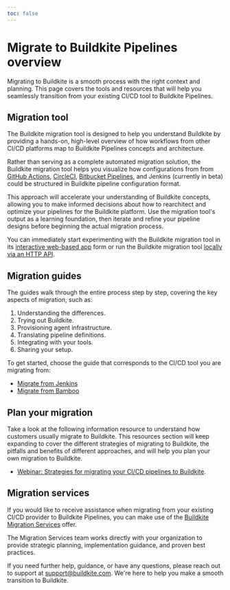 ```yaml
---
toc: false
---
```


# Migrate to Buildkite Pipelines overview

Migrating to Buildkite is a smooth process with the right context and planning. This page covers the tools and resources that will help you seamlessly transition from your existing CI/CD tool to Buildkite Pipelines.

## Migration tool

The Buildkite migration tool is designed to help you understand Buildkite by providing a hands-on, high-level overview of how workflows from other CI/CD platforms map to Buildkite Pipelines concepts and architecture.

Rather than serving as a complete automated migration solution, the Buildkite migration tool helps you visualize how configurations from from [GitHub Actions](/docs/pipelines/migration/tool/github-actions), [CircleCI](/docs/pipelines/migration/tool/circleci), [Bitbucket Pipelines](/docs/pipelines/migration/tool/bitbucket-pipelines), and Jenkins (currently in beta) could be structured in Buildkite pipeline configuration format.

This approach will accelerate your understanding of Buildkite concepts, allowing you to make informed decisions about how to rearchitect and optimize your pipelines for the Buildkite platform. Use the migration tool's output as a learning foundation, then iterate and refine your pipeline designs before beginning the actual migration process.

You can immediately start experimenting with the Buildkite migration tool in its [interactive web-based app](https://buildkite.com/resources/migrate/) form or run the Buildkite migration tool [locally via an HTTP API](/docs/pipelines/migration/tool#local-api-based-version).

## Migration guides

The guides walk through the entire process step by step, covering the key aspects of migration, such as:

1. Understanding the differences.
1. Trying out Buildkite.
1. Provisioning agent infrastructure.
1. Translating pipeline definitions.
1. Integrating with your tools.
1. Sharing your setup.

To get started, choose the guide that corresponds to the CI/CD tool you are migrating from:

- [Migrate from Jenkins](/docs/pipelines/migration/from-jenkins)
- [Migrate from Bamboo](/docs/pipelines/migration/from-bamboo)

## Plan your migration

Take a look at the following information resource to understand how customers usually migrate to Buildkite. This resources section will keep expanding to cover the different strategies of migrating to Buildkite, the pitfalls and benefits of different approaches, and will help you plan your own migration to Buildkite.

- [Webinar: Strategies for migrating your CI/CD pipelines to Buildkite](https://www.youtube.com/watch?v=nV8u3dnEHZ0).

## Migration services

If you would like to receive assistance when migrating from your existing CI/CD provider to Buildkite Pipelines, you can make use of the [Buildkite Migration Services](https://buildkite.com/resources/migrations/) offer.

The Migration Services team works directly with your organization to provide strategic planning, implementation guidance, and proven best practices.

If you need further help, guidance, or have any questions, please reach out to support at support@buildkite.com. We're here to help you make a smooth transition to Buildkite.

